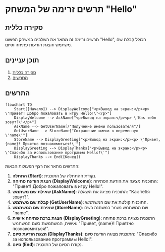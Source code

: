 # תרשים זרימה של המשחק "Hello"

## סקירה כללית

תרשים זרימה זה מתאר את השלבים במשחק הפשוט "Hello", הכולל קבלת שם משתמש והצגת הודעות פתיחה וסיום.

## תוכן עניינים

1. [סקירה כללית](#סקירה-כללית)
2. [התרשים](#התרשים)

## התרשים

```mermaid
flowchart TD
    Start([Начало]) --> DisplayWelcome["<p>Вывод на экран:</p><p> \'Привет! Добро пожаловать в игру Hello!\'</p>"]
    DisplayWelcome --> AskName["<p>Вывод на экран:</p><p> \'Как тебя зовут?\'</p>"]
    AskName --> GetUserName[/"Получение имени пользователя"/]
    GetUserName --> StoreName["Сохранение имени в переменную \'name\'"]
    StoreName --> DisplayGreeting["<p>Вывод на экран:</p><p> \'Привет, {name}! Приятно познакомиться!\'"]
    DisplayGreeting --> DisplayThanks["<p>Вывод на экран:</p><p> \'Спасибо за использование программы Hello!\'"]
    DisplayThanks --> End([Конец])
```

התרשים מתאר את רצף הפעולות הבאות:

1. **התחלה (Start)**: נקודת ההתחלה של התוכנית.
2. **הצגת הודעת פתיחה (DisplayWelcome)**: התוכנית מציגה את הודעת הפתיחה: "Привет! Добро пожаловать в игру Hello!".
3. **שאילת שם משתמש (AskName)**: התוכנית מציגה את השאלה: "Как тебя зовут?".
4. **קבלת שם משתמש (GetUserName)**: התוכנית קולטת את שם המשתמש.
5. **שמירת שם המשתמש (StoreName)**: שם המשתמש נשמר במשתנה בשם "name".
6. **הצגת ברכת פתיחה אישית (DisplayGreeting)**: התוכנית מציגה ברכת פתיחה אישית, המשתמשת בשם המשתמש: "Привет, {name}! Приятно познакомиться!".
7. **הצגת הודעת סיום (DisplayThanks)**: התוכנית מציגה הודעת סיום: "Спасибо за использование программы Hello!".
8. **סיום (End)**: נקודת הסיום של התוכנית.